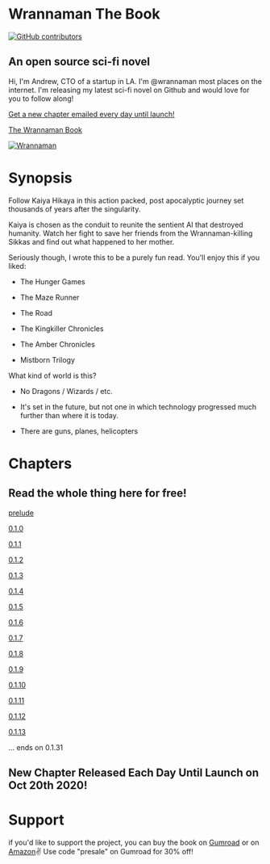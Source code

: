 # Wrannaman The Book

[![GitHub contributors](https://img.shields.io/github/contributors/Naereen/StrapDown.js.svg)](https://github.com/wrannaman/wrannaman/graphs/contributors/)


## An open source sci-fi novel

Hi, I'm Andrew, CTO of a startup in LA. I'm @wrannaman most places on the internet. I'm releasing my latest sci-fi novel on Github and would love for you to follow along!

[Get a new chapter emailed every day until launch!](https://wrannaman.substack.com)

[The Wrannaman Book](https://github.com/wrannaman/wrannaman)

[![Wrannaman](https://s3.us-west-1.wasabisys.com/wrannaman/images/github_footer.png)](https://wrannaman.com)

# Synopsis 

Follow Kaiya Hikaya in this action packed, post apocalyptic journey set thousands of years after the singularity.

Kaiya is chosen as the conduit to reunite the sentient AI that destroyed humanity. Watch her fight to save her friends from the Wrannaman-killing Sikkas and find out what happened to her mother.

Seriously though, I wrote this to be a purely fun read. You'll enjoy this if you liked:

- The Hunger Games

- The Maze Runner

- The Road

- The Kingkiller Chronicles

- The Amber Chronicles

- Mistborn Trilogy


What kind of world is this?

- No Dragons / Wizards / etc.

- It's set in the future, but not one in which technology progressed much further than where it is today.

- There are guns, planes, helicopters

# Chapters 
## Read the whole thing here for free!

[prelude](/prelude.md)

[0.1.0](/0.1.0.md)

[0.1.1](/0.1.1.md)

[0.1.2](/0.1.2.md)

[0.1.3](/0.1.3.md)

[0.1.4](/0.1.4.md)

[0.1.5](/0.1.5.md)

[0.1.6](/0.1.6.md)

[0.1.7](/0.1.7.md)

[0.1.8](/0.1.8.md)

[0.1.9](/0.1.9.md)

[0.1.10](/0.1.10.md)

[0.1.11](/0.1.11.md)

[0.1.12](/0.1.12.md)

[0.1.13](/0.1.13.md)

... ends on 0.1.31

## New Chapter Released Each Day Until Launch on Oct 20th 2020!


# Support 

if you'd like to support the project, you can buy the book on [Gumroad](https://gum.co/MbJMZ) or on [Amazon](https://www.amazon.com/dp/B08JKTKVHN)✌️
Use code "presale" on Gumroad for 30% off!

